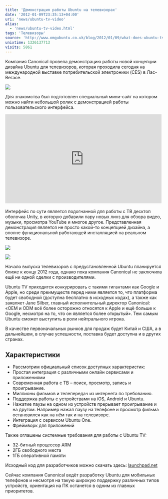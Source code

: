 ```yaml
---
title: 'Демонстрация работы Ubuntu на телевизорах'
date: '2012-01-09T23:35:13+04:00'
uri: 'news/ubuntu-tv-video'
alias: 
  - 'news/ubuntu-tv-video.html'
tags: 'Телевизоры'
source: 'http://www.omgubuntu.co.uk/blog/2012/01/09/what-does-ubuntu-tv-look-in-action-like-this'
unixtime: 1326137713
visits: 5861
---
```

Компания Canonical провела демонстрацию работы новой концепции дизайна Ubuntu для телевизоров, которая проходила сегодня на международной выставке потребительской электроники (CES) в Лас-Вегасе.

[![](img/2012/01/09/23-00/tv-experience-spongebob-6668617505-o.jpg)](img/2012/01/09/23-00/tv-experience-spongebob-6668617505-o.jpg)

Для знакомства был подготовлен специальный мини-сайт на котором можно найти небольшой ролик с демонстрацией работы пользовательского интерфейса.

<iframe src="https://www.youtube.com/embed/jq_WaOLjdyQ" frameborder="0" width="500" height="284"></iframe> 

Интерфейс по сути является подогнанной для работы с ТВ десктоп оболочка Unity, в которую добавили пару новых линз для обзора видео, музыки, просмотра YouTube и многое другое. Представленная демонстрация является не просто какой-то концепцией дизайна, а вполне функциональной работающей инсталляцией на реальном телевизоре.

[![](img/2012/01/09/23-00/ubuntu-tv-dash-6668617211-o.jpg)](img/2012/01/09/23-00/ubuntu-tv-dash-6668617211-o.jpg)

[![](img/2012/01/09/23-00/ubuntu-tv-2-channel-guide-6668616553-o.jpg)](img/2012/01/09/23-00/ubuntu-tv-2-channel-guide-6668616553-o.jpg)

Начало выпуска телевизоров с предустановленной Ubuntu планируется ближе к концу 2012 года, однако пока компания Canonical не заключила ещё ни одной сделки с производителями.

Ubuntu TV приходится конкурировать с такими гигантами как Google и Apple, но среди преимуществ перед ними является то, что платформа будет свободной (доступна бесплатно в исходных кодах), а также как заявляет Jane Silber, главный исполнительный директор Canonical: «OEM и ODM всё более осторожно относятся к Apple и ещё больше к Google, несмотря на то, что он является более открытый». Тем самым Ubuntu сможет выступить в роли нейтрального игрока.

В качестве первоначальных рынков для продаж будет Китай и США, а в дальнейшем, в случае успешности, поставка будет доступна и в других странах.

## Характеристики

*   Рассмотрим официальный список доступных характеристик:
*   Простая интеграция с различными онлайн сервисами и приложениями
*   Современная работа с ТВ – поиск, просмотр, запись и проигрывание.
*   Миллионы фильмов и телепередач из интернета по требованию.
*   Поддержка работы с устройствами на iOS, Android и Ubuntu.
*   Нажатие паузы на одном из устройств прерывает проигрывание и на другом. Например нажал паузу на телефоне и просмотр фильма остановился как на нём так и на телевизоре.
*   Интеграция с сервисом Ubuntu One.
*   Фреймворк для приложений

Также оглашены системные требования для работы с Ubuntu TV:

*   32-битный процессор ARM
*   2ГБ свободного места
*   1ГБ оперативной памяти

Исходный код для разработчиков можно скачать здесь: [launchpad.net](https://launchpad.net/~ubuntu-tv)

Сейчас компания Canonical ведёт разработку Ubuntu для мобильных телефонов и несмотря на такую широкую поддержку различных типов устройств, ориентация на ПК останется в одним из главных приоритетов.
